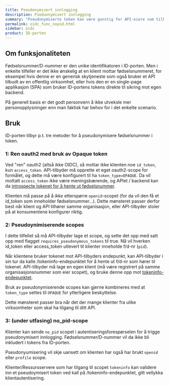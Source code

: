 ```yaml
---
title: Pseudonymisert innlogging
description: Pseduonymisert innlogging
summary: "Pseudonymiserte token kan være gunstig for API-eiere som tilbyr tjenester for skyleverandører eller andre klienter som man ikke ønsker skal motta for mange personopplysninger. API-eier kan hente ut fødsels/D-nummer ved å validere et pseudonymisert token mot ID-porten."
permalink: oidc_func_nopid.html
sidebar: oidc
product: ID-porten
---
```


## Om funksjonaliteten

Fødselsnummer/D-nummer er den unike identifikatoren i ID-porten.  Men i enkelte tilfeller er det ikke ønskelig at en klient mottar fødselsnummeret, for eksempel hvis denne er en generisk skytjeneste som også bruker et API tilbudt av en offentlig virksomhet, eller hvis den er en single-page applikasjon (SPA) som bruker ID-portens tokens direkte til sikring mot egen backend.

På generell basis er det godt personvern å ikke utveksle mer personopplysninger enn man faktisk har behov for i det enkelte scenario.


## Bruk

ID-porten tilbyr p.t. tre metoder for å pseudonymisere fødselsnummer i token.


### 1: Ren oauth2 med bruk av Opaque token

Ved "ren" oauth2 (altså ikke OIDC), så mottar ikke klienten noe `id_token`, kun `access_token`.  API-tilbyder må opprette et eget oauth2-scope for formålet, og dette må være konfigurert til ha `token_type=OPAQUE`.  Da vil mottatt `access_token` ikke være meningsbærende, og APIet / backend kan da [introspecte tokenet for å hente ut fødselsnummer](oidc_protocol_tokeninfo.html).

Klienten må passe på å *ikke* etterspørre `openid`-scopet (for da vil den få et id_token som inneholder fødselsnummer...).  Dette mønsteret passer derfor best når klient og API tilhører samme organisasjon, eller API-tilbyder stoler på at konsumentene konfigurer riktig.

### 2: Pseudoynimiserende scopes

I dette tilfellet så må API-tilbyder lage et scope, og sette det opp med  satt opp med flagget `requires_pseudonymous_tokens` til true. Nå vil hverken id_token eller access_token utlevert til klienter inneholde f/d-nr (`pid`).  

Når klientene bruker tokenet mot API-tilbyders endepunkt, kan API-tilbyder i sin tur da kalle /tokeninfo-endepunktet for å hente ut f/d-nr som hører til tokenet.  API-tilbyder må lage en egen klient (må være registrert på samme organisasjonsnummer som eier scopet), og bruke denne opp mot [tokeninfo-endepunktet](oidc_protocol_tokeninfo.html).

Bruk av pseudonymiserende scopes kan gjerne kombineres med at `token_type` settes til `OPAQUE` for ytterligere beskyttelse.

Dette mønsteret passer bra når det der mange klienter fra ulike virksomheter som skal ha tilgang til ditt API.

### 3: (under utfasing) no_pid-scope

Klienter kan sende ```no_pid``` scopet i autentiseringsforespørselen for å trigge pseudonymisert innlogging.  Fødselsnummer/D-nummer vil da ikke bli inkludert i tokens fra ID-porten.

Pseudonyumisering vil skje uansett om klienten har også har brukt  ```openid``` eller ```profile``` scope.

Klienter/Ressursservere som har tilgang til scopet ```tokeninfo``` kan validere inn et pseudoymisert token ved kall på /tokeninfo-endepunktet, gitt vellykka klientautentisering.
